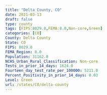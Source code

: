 ```yaml
---
title: "Delta County, CO"
date: 2021-03-13
draft: false
type: county
tags: [FIPS:8029.0,FEMA:8.0,Non-core,Green]
categories: [CO]
County: Delta County
State: CO
FIPS: 8029.0
FEMA_Region: 8.0
Population: 31162.0
NCHS_Urban_Rural_Classification: Non-core
Tests_in_prior_14_days: 1624.0
Fourteen_day_test_rate_per_100000: 5211.0
Percent_Positivity_in_prior_14_days: 0.03
Level: Green
url: /states/CO/delta-county
---
```



